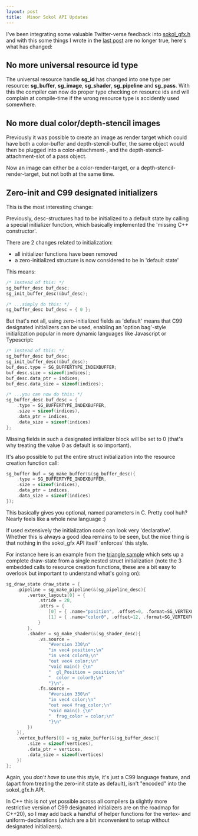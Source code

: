```yaml
---
layout: post
title:  Minor Sokol API Updates
---
```


I've been integrating some valuable Twitter-verse feedback into 
[sokol_gfx.h](https://github.com/floooh/sokol)
and with this some things I wrote in the [last
post](http://floooh.github.io/2017/07/29/sokol-gfx-tour.html) are no longer
true, here's what has changed:

## No more universal resource id type

The universal resource handle **sg\_id** has changed into
one type per resource: **sg\_buffer**, **sg\_image**, **sg\_shader**, 
**sg\_pipeline** and **sg\_pass**. With this the compiler can now
do proper type checking on resource ids and will complain at compile-time
if the wrong resource type is accidently used somewhere.

## No more dual color/depth-stencil images

Previously it was possible to create an image as render target
which could have both a color-buffer and depth-stencil-buffer,
the same object would then be plugged into a color-attachment-,
and the depth-stencil-attachment-slot of a pass object.

Now an image can either be a color-render-target, or a depth-stencil-
render-target, but not both at the same time. 

## Zero-init and C99 designated initializers

This is the most interesting change:

Previously, desc-structures had to be initialized to a default state
by calling a special initializer function, which basically implemented
the 'missing C++ constructor'.

There are 2 changes related to initialization:

- all initializer functions have been removed
- a zero-initialized structure is now considered to be in 'default state'

This means:

```c
/* instead of this: */
sg_buffer_desc buf_desc;
sg_init_buffer_desc(&buf_desc);

/* ...simply do this: */
sg_buffer_desc buf_desc = { 0 };
```

But that's not all, using zero-initialized fields as 'default' means that
C99 designated initializers can be used, enabling an 'option bag'-style initialization
popular in more dynamic languages like Javascript or Typescript:

```c
/* instead of this: */
sg_buffer_desc buf_desc;
sg_init_buffer_desc(&buf_desc);
buf_desc.type = SG_BUFFERTYPE_INDEXBUFFER;
buf_desc.size = sizeof(indices);
buf_desc.data_ptr = indices;
buf_desc.data_size = sizeof(indices);

/* ...you can now do this: */
sg_buffer_desc buf_desc = {
    .type = SG_BUFFERTYPE_INDEXBUFFER,
    .size = sizeof(indices),
    .data_ptr = indices,
    .data_size = sizeof(indices)
};
```

Missing fields in such a designated initializer block will be set to 
0 (that's why treating the value 0 as default is so important).

It's also possible to put the entire struct initialization into the
resource creation function call:

```c
sg_buffer buf = sg_make_buffer(&(sg_buffer_desc){
    .type = SG_BUFFERTYPE_INDEXBUFFER,
    .size = sizeof(indices),
    .data_ptr = indices,
    .data_size = sizeof(indices)
});
```
This basically gives you optional, named parameters in C. Pretty cool huh?
Nearly feels like a whole new language :)

If used extensively the initialization code can look very 'declarative'.
Whether this is always a good idea remains to be seen, but the nice
thing is that nothing in the sokol_gfx API itself 'enforces' this style.

For instance here is an example from the 
[triangle sample](https://github.com/floooh/sokol-samples/blob/master/glfw/triangle-glfw.c)
which sets up a complete draw-state from a single nested struct
initialization (note the 3 embedded calls to resource creation functions,
these are a bit easy to overlook but important to understand what's going
on):

```c
sg_draw_state draw_state = {
    .pipeline = sg_make_pipeline(&(sg_pipeline_desc){
        .vertex_layouts[0] = {
            .stride = 28,
            .attrs = {
                [0] = { .name="position", .offset=0, .format=SG_VERTEXFORMAT_FLOAT3 },
                [1] = { .name="color0", .offset=12, .format=SG_VERTEXFORMAT_FLOAT4 }
            }
        },
        .shader = sg_make_shader(&(sg_shader_desc){
            .vs.source = 
                "#version 330\n"
                "in vec4 position;\n"
                "in vec4 color0;\n"
                "out vec4 color;\n"
                "void main() {\n"
                "  gl_Position = position;\n"
                "  color = color0;\n"
                "}\n",
            .fs.source =
                "#version 330\n"
                "in vec4 color;\n"
                "out vec4 frag_color;\n"
                "void main() {\n"
                "  frag_color = color;\n"
                "}\n"
        })
    }),
    .vertex_buffers[0] = sg_make_buffer(&(sg_buffer_desc){
        .size = sizeof(vertices),
        .data_ptr = vertices, 
        .data_size = sizeof(vertices)
    })
};
```
Again, you *don't have to* use this style, it's just a C99 language feature,
and (apart from treating the zero-init state as default), isn't "encoded" into
the sokol_gfx.h API.

In C++ this is not yet possible across all compilers (a slightly more
restrictive version of C99 designated initializers are on the roadmap for C++20),
so I may add back a handful of helper functions for the vertex- and
uniform-declarations (which are a bit inconvenient to setup without designated
initializers).
